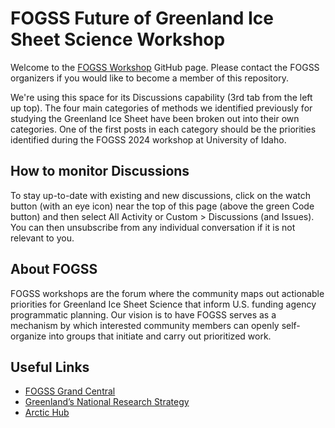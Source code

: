 # FOGSS Future of Greenland Ice Sheet Science Workshop 

Welcome to the [FOGSS Workshop](https://fogss-workshop.squarespace.com/) GitHub page.
Please contact the FOGSS organizers if you would like to become a member of this repository.

We're using this space for its Discussions capability (3rd tab from the left up top). The four main categories of methods we identified previously for studying the Greenland Ice Sheet have been broken out into their own categories. One of the first posts in each category should be the priorities identified during the FOGSS 2024 workshop at University of Idaho.

## How to monitor Discussions

To stay up-to-date with existing and new discussions, click on the watch button (with an eye icon) near the top of this page (above the green Code button) and then select All Activity or Custom > Discussions (and Issues). You can then unsubscribe from any individual conversation if it is not relevant to you.

## About FOGSS

FOGSS workshops are the forum where the community maps out actionable priorities for Greenland Ice Sheet Science that inform U.S. funding agency programmatic planning.
Our vision is to have FOGSS serves as a mechanism by which interested community members can openly self-organize into groups that initiate and carry out prioritized work.

## Useful Links
-  [FOGSS Grand Central](https://fogss-workshop.squarespace.com/grand-central-2024)
- [Greenland’s National Research Strategy](https://nis.gl/wp-content/uploads/2023/01/english-book.pdf)
- [Arctic Hub](https://arctichub.gl/)
